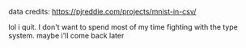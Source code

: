 data credits: https://pjreddie.com/projects/mnist-in-csv/

lol i quit. I don't want to spend most of my time fighting with the type system.
maybe i'll come back later
